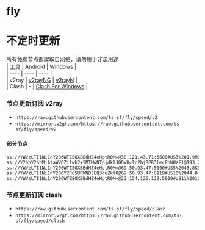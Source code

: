 # fly
# 不定时更新
所有免费节点都爬取自网络，请勿用于非法用途  
|  工具  | Android  | Windows  |  
|  ----  | ----   | ----  |  
| v2ray  | [v2rayNG](https://github.com/2dust/v2rayNG/releases) | [v2rayN](https://github.com/2dust/v2rayN/releases) |  
| Clash  | - | [Clash For Windows](https://github.com/2dust/clashN/releases) | 
  
### 节点更新订阅  v2ray
- `https://raw.githubusercontent.com/ts-sf/fly/speed/v2`  
- `https://mirror.v2gh.com/https://raw.githubusercontent.com/ts-sf/fly/speed/v2`  

#### 部分节点  
``` 
ss://YWVzLTI1Ni1nY206WTZSOXBBdHZ4eHptR0M=@38.121.43.71:5600#US3%201.9MB%2Fs
ss://Y2hhY2hhMjAtaWV0Zi1wb2x5MTMwNTpjdklJODVUclc2bjBPR3lmcEhWUzF1@193.29.139.133:8080#%E6%9C%AA%E7%9F%A528%205.2MB%2Fs
ss://YWVzLTI1Ni1nY206WTZSOXBBdHZ4eHptR0M=@69.50.93.47:5000#US5%2045.8KB%2Fs
ss://YWVzLTI1Ni1nY206Y2RCSURWNDJEQ3duZklO@69.50.93.47:8119#US10%2044.8KB%2Fs
ss://YWVzLTI1Ni1nY206WTZSOXBBdHZ4eHptR0M=@23.154.136.132:5600#US11%2019.8KB%2Fs
```
### 节点更新订阅  clash
- `https://raw.githubusercontent.com/ts-sf/fly/speed/clash`  
- `https://mirror.v2gh.com/https://raw.githubusercontent.com/ts-sf/fly/speed/clash`  


